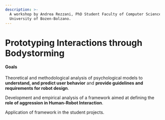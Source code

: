 ```yaml
---
description: >-
  A workshop by Andrea Rezzani, PhD Student Faculty of Computer Science Free
  University of Bozen-Bolzano.
---
```


# Prototyping Interactions through Bodystorming

#### Goals

Theoretical and methodological analysis of psychological models to **understand, and predict user behavior** and **provide guidelines and requirements for robot design**.

Development and empirical analysis of a framework aimed at defining the **role of aggression in Human-Robot Interaction**.

Application of framework in the student projects.
